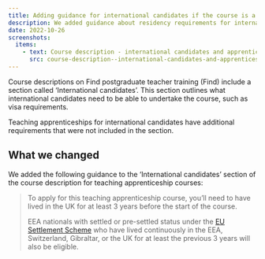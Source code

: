 ```yaml
---
title: Adding guidance for international candidates if the course is a teaching apprenticeship
description: We added guidance about residency requirements for international candidates applying for a teaching apprenticeship course
date: 2022-10-26
screenshots:
  items:
    - text: Course description - international candidates and apprenticeships
      src: course-description--international-candidates-and-apprenticeships.png
---
```


Course descriptions on Find postgraduate teacher training (Find) include a section called ‘International candidates’. This section outlines what international candidates need to be able to undertake the course, such as visa requirements.

Teaching apprenticeships for international candidates have additional requirements that were not included in the section.

## What we changed

We added the following guidance to the ‘International candidates’ section of the course description for teaching apprenticeship courses:

> To apply for this teaching apprenticeship course, you’ll need to have lived in the UK for at least 3 years before the start of the course.
>
> EEA nationals with settled or pre-settled status under the [EU Settlement Scheme](https://www.gov.uk/settled-status-eu-citizens-families) who have lived continuously in the EEA, Switzerland, Gibraltar, or the UK for at least the previous 3 years will also be eligible.
